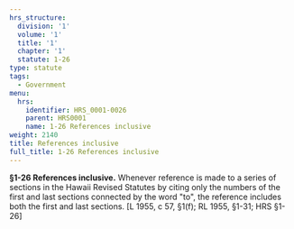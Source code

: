 ```yaml
---
hrs_structure:
  division: '1'
  volume: '1'
  title: '1'
  chapter: '1'
  statute: 1-26
type: statute
tags:
  - Government
menu:
  hrs:
    identifier: HRS_0001-0026
    parent: HRS0001
    name: 1-26 References inclusive
weight: 2140
title: References inclusive
full_title: 1-26 References inclusive
---
```

**§1-26 References inclusive.** Whenever reference is made to a series of sections in the Hawaii Revised Statutes by citing only the numbers of the first and last sections connected by the word "to", the reference includes both the first and last sections. [L 1955, c 57, §1(f); RL 1955, §1-31; HRS §1-26]